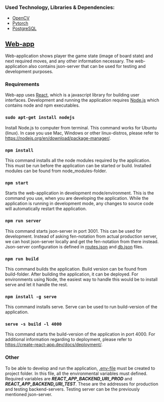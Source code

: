 
### Used Technology, Libraries & Dependencies:

+ [OpenCV](https://opencv.org/)
+ [Pytorch](https://pytorch.org/)
+ [PostgreSQL](https://www.postgresql.org/)

## [Web-app](https://github.com/Mobiilishakki/WEB_APP)
Web-application shows player the game state (image of board state) and next required moves, and any other information necessary. The web-application also contains json-server that can be used for testing and development purposes. 

### Requirements
Web-app uses [React](https://reactjs.org/), which is a javascript library for building user interfaces. Development and running the application requires [Node.js](https://nodejs.org/en/) which contains node and npm executables.

### `sudo apt-get install nodejs`
Install Node.js to computer from terminal. This command works for Ubuntu (linux). In case you use Mac, Windows or other linux-distros, please refer to https://nodejs.org/en/download/package-manager/.

### `npm install`
This command installs all the node modules required by the application. This must be run before the application can be started or build. Installed modules can be found from node_modules-folder.

### `npm start`
Starts the web-application in development mode/environment. This is the command you use, when you are developing the application. While the application is running in development mode, any changes to source code will automatically restart the application.

### `npm run server`
This command starts json-server in port 3001. This can be used for development. Instead of asking fen-notation from actual production server, we can host json-server locally and get the fen-notation from there instead. Json-server configuration is defined in [routes.json](https://github.com/Mobiilishakki/WEB_APP/blob/dev/web_app/routes.json) and [db.json](https://github.com/Mobiilishakki/WEB_APP/blob/dev/web_app/db.json) files.

### `npm run build`
This command builds the application. Build version can be found from build-folder. After building the application, it can be deployed. For environments using Node, the easiest way to handle this would be to install serve and let it handle the rest. 

### `npm install -g serve`
This command installs serve. Serve can be used to run build-version of the application.

### `serve -s build -l 4000`
This command starts the build-version of the application in port 4000. For additional information regarding to deployment, please refer to https://create-react-app.dev/docs/deployment/.

### Other
To be able to develop and run the application, [.env-file](https://create-react-app.dev/docs/adding-custom-environment-variables/) must be created to project folder. In this file, all the environmental variables must defined. Required variables are <strong><em>REACT_APP_BACKEND_URI_PROD</em></strong> and <strong><em>REACT_APP_BACKEND_URI_TEST</em></strong>. These are the addresses for production and testing backend-servers. Testing server can be the previously mentioned json-server.
